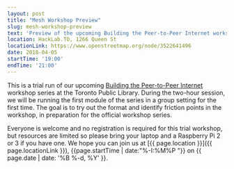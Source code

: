 ```yaml
---
layout: post
title: "Mesh Workshop Preview"
slug: mesh-workshop-preview
text: 'Preview of the upcoming Building the Peer-to-Peer Internet workshop'
location: HackLab.TO, 1266 Queen St
locationLink: https://www.openstreetmap.org/node/3522641496
date: 2018-04-05
startTime: '19:00'
endTime: '21:00'
---
```


This is a trial run of our upcoming [Building the Peer-to-Peer Internet](https://tomesh.net/peer-to-peer-internet/) workshop series at the Toronto Public Library. During the two-hour session, we will be running the first module of the series in a group setting for the first time. The goal is to try out the format and identify friction points in the workshop, in preparation for the official workshop series.

Everyone is welcome and no registration is required for this trial workshop, but resources are limited so please bring your laptop and a Raspberry Pi 2 or 3 if you have one. We hope you can join us at [{{ page.location }}]({{ page.locationLink }}), {{page.startTime | date:"%-I:%M%P "}} on {{ page.date | date: '%B %-d, %Y' }}.
